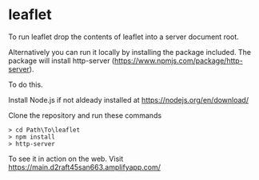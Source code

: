 # leaflet

To run leaflet drop the contents of leaflet into a server document root.

Alternatively you can run it locally by installing the package included. The package will install http-server (https://www.npmjs.com/package/http-server). 

To do this.

Install Node.js if not aldeady installed at https://nodejs.org/en/download/

Clone the repository and run these commands

`````
> cd Path\To\leaflet
> npm install 
> http-server
`````

To see it in action on the web. Visit https://main.d2raft45san663.amplifyapp.com/
